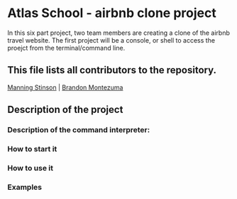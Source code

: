 # Atlas School - airbnb clone project
In this six part project, two team members are creating a clone of the airbnb travel website. The first project will be a console, or shell to access the proejct from the terminal/command line. 

## This file lists all contributors to the repository.
[Manning Stinson](https://github.com/manningstinson) | 
[Brandon Montezuma](https://github.com/bmontezuma)

## Description of the project
### Description of the command interpreter:
### How to start it
### How to use it
### Examples
